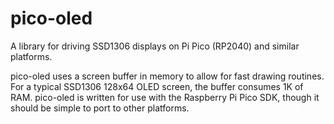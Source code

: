 # pico-oled
A library for driving SSD1306 displays on Pi Pico (RP2040) and similar platforms.

pico-oled uses a screen buffer in memory to allow for fast drawing routines. For a typical SSD1306 128x64 OLED screen, the buffer consumes 1K of RAM. pico-oled is written for use with the Raspberry Pi Pico SDK, though it should be simple to port to other platforms.
